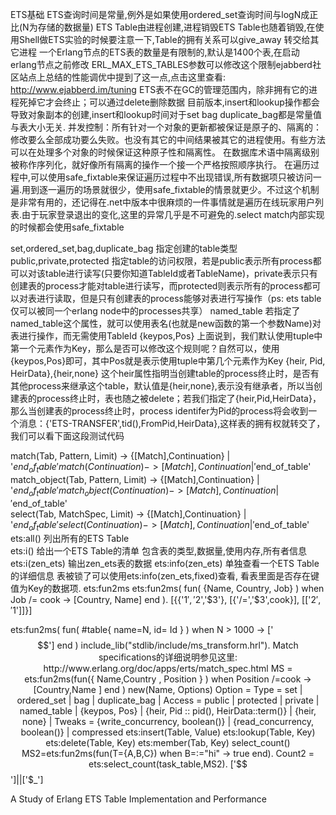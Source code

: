 ETS基础
ETS查询时间是常量,例外是如果使用ordered_set查询时间与logN成正比(N为存储的数据量)
ETS Table由进程创建,进程销毁ETS Table也随着销毁,在使用Shell做ETS实验的时候要注意一下,Table的拥有关系可以give_away 转交给其它进程
一个Erlang节点的ETS表的数量是有限制的,默认是1400个表,在启动erlang节点之前修改 ERL_MAX_ETS_TABLES参数可以修改这个限制ejabberd社区站点上总结的性能调优中提到了这一点,点击这里查看:
<http://www.ejabberd.im/tuning>
ETS表不在GC的管理范围内，除非拥有它的进程死掉它才会终止；可以通过delete删除数据
目前版本,insert和lookup操作都会导致对象副本的创建,insert和lookup时间对于set bag duplicate_bag都是常量值与表大小无关.
并发控制：所有针对一个对象的更新都被保证是原子的、隔离的：修改要么全部成功要么失败。也没有其它的中间结果被其它的进程使用。有些方法可以在处理多个对象的时候保证这种原子性和隔离性。
在数据库术语中隔离级别被称作序列化，就好像所有隔离的操作一个接一个严格按照顺序执行。
在遍历过程中,可以使用safe_fixtable来保证遍历过程中不出现错误,所有数据项只被访问一遍.用到逐一遍历的场景就很少，使用safe_fixtable的情景就更少。不过这个机制是非常有用的，还记得在.net中版本中很麻烦的一件事情就是遍历在线玩家用户列表.由于玩家登录退出的变化,这里的异常几乎是不可避免的.select match内部实现的时候都会使用safe_fixtable

set,ordered_set,bag,duplicate_bag 指定创建的table类型
public,private,protected 指定table的访问权限，若是public表示所有process都可以对该table进行读写(只要你知道TableId或者TableName)，private表示只有创建表的process才能对table进行读写，而protected则表示所有的process都可以对表进行读取，但是只有创建表的process能够对表进行写操作（ps: ets table仅可以被同一个erlang node中的processes共享）
named_table 若指定了named_table这个属性，就可以使用表名(也就是new函数的第一个参数Name)对表进行操作，而无需使用TableId
{keypos,Pos} 上面说到，我们默认使用tuple中第一个元素作为Key，那么是否可以修改这个规则呢？自然可以，使用{keypos,Pos}即可，其中Pos就是表示使用tuple中第几个元素作为Key
{heir, Pid, HeirData},{heir,none} 这个heir属性指明当创建table的process终止时，是否有其他process来继承这个table，默认值是{heir,none},表示没有继承者，所以当创建表的process终止时，表也随之被delete；若我们指定了{heir,Pid,HeirData}，那么当创建表的process终止时，process identifer为Pid的process将会收到一个消息：{'ETS-TRANSFER',tid(),FromPid,HeirData},这样表的拥有权就转交了，我们可以看下面这段测试代码

match(Tab, Pattern, Limit) -> {[Match],Continuation} | '$end_of_table'
match(Continuation) -> {[Match],Continuation} | '$end_of_table'
match_object(Tab, Pattern, Limit) -> {[Match],Continuation} | '$end_of_table'
match_object(Continuation) -> {[Match],Continuation} | '$end_of_table'  
select(Tab, MatchSpec, Limit) -> {[Match],Continuation} | '$end_of_table'
select(Continuation) -> {[Match],Continuation} | '$end_of_table'
ets:all()
列出所有的ETS Table  
ets:i()
给出一个ETS Table的清单 包含表的类型,数据量,使用内存,所有者信息
ets:i(zen_ets)
输出zen_ets表的数据
ets:info(zen_ets)
单独查看一个ETS Table的详细信息
表被锁了可以使用ets:info(zen_ets,fixed)查看,
看表里面是否存在键值为Key的数据项.
ets:fun2ms
ets:fun2ms( fun( {Name, Country, Job} ) when Job /= cook -> [Country, Name] end ).
  [{{'$1','$2','$3'}, [{'/=','$3',cook}], [['$2','$1']]}]

ets:fun2ms( fun( #table{ name=N, id= Id } ) when N > 1000 -> ['$$'] end )
include_lib("stdlib/include/ms_transform.hrl").
Match specifications的详细说明参见这里: http://www.erlang.org/doc/apps/erts/match_spec.html  
MS = ets:fun2ms(fun({ Name,Country , Position }  ) when Position /=cook -> [Country,Name ] end   )  
new(Name, Options)
Option =
       Type = set | ordered_set | bag | duplicate_bag
       | Access = public | protected | private
       | named_table
       | {keypos, Pos}
       | {heir, Pid :: pid(), HeirData::term()}
       | {heir, none}
       | Tweaks = {write_concurrency, boolean()} | {read_concurrency, boolean()} | compressed
ets:insert(Table, Value)
ets:lookup(Table, Key)
ets:delete(Table, Key)
ets:member(Tab, Key)
select_count()
MS2=ets:fun2ms(fun(T={A,B,C}) when B=:="hi" -> true end).
Count2 = ets:select_count(task_table,MS2).
['$$']||['$_']

A Study of Erlang ETS Table Implementation and Performance
